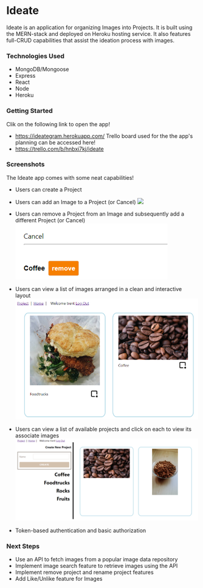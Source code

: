 # Ideate

Ideate is an application for organizing Images into Projects. It is built using the MERN-stack and deployed on Heroku hosting service. It also features full-CRUD capabilities that assist the ideation process with images.

### Technologies Used
- MongoDB/Mongoose
- Express
- React
- Node
- Heroku

### Getting Started
Clik on the following link to open the app!
- https://ideategram.herokuapp.com/
Trello board used for the the app's planning can be accessed here!
- https://trello.com/b/hnbxi7kj/ideate

### Screenshots
The Ideate app comes with some neat capabilities!
- Users can create a Project

- Users can add an Image to a Project (or Cancel)
![](public/add-image-project)

- Users can remove a Project from an Image and subsequently add a different Project (or Cancel)
![](public/remove.png)

- Users can view a list of images arranged in a clean and interactive layout
![](public/image-grid.png)

- Users can view a list of available projects and click on each to view its associate images
![](public/projects-view.png)

- Token-based authentication and basic authorization

### Next Steps
- Use an API to fetch images from a popular image data repository
- Implement image search feature to retrieve images using the API
- Implement remove project and rename project features
- Add Like/Unlike feature for Images
